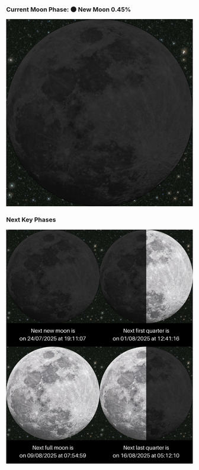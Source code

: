 ### Current Moon Phase: 🌑 New Moon 0.45%
![Moon Phase](moonphase.png)
### Next Key Phases
![Gallery](gallery.png)